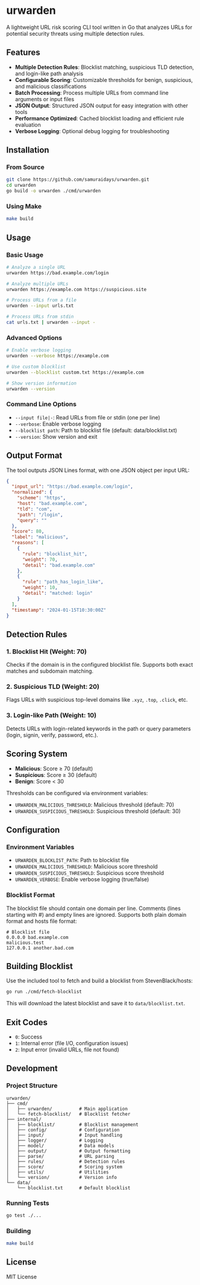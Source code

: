 # urwarden

A lightweight URL risk scoring CLI tool written in Go that analyzes URLs for potential security threats using multiple detection rules.

## Features

- **Multiple Detection Rules**: Blocklist matching, suspicious TLD detection, and login-like path analysis
- **Configurable Scoring**: Customizable thresholds for benign, suspicious, and malicious classifications
- **Batch Processing**: Process multiple URLs from command line arguments or input files
- **JSON Output**: Structured JSON output for easy integration with other tools
- **Performance Optimized**: Cached blocklist loading and efficient rule evaluation
- **Verbose Logging**: Optional debug logging for troubleshooting

## Installation

### From Source

```bash
git clone https://github.com/samuraidays/urwarden.git
cd urwarden
go build -o urwarden ./cmd/urwarden
```

### Using Make

```bash
make build
```

## Usage

### Basic Usage

```bash
# Analyze a single URL
urwarden https://bad.example.com/login

# Analyze multiple URLs
urwarden https://example.com https://suspicious.site

# Process URLs from a file
urwarden --input urls.txt

# Process URLs from stdin
cat urls.txt | urwarden --input -
```

### Advanced Options

```bash
# Enable verbose logging
urwarden --verbose https://example.com

# Use custom blocklist
urwarden --blocklist custom.txt https://example.com

# Show version information
urwarden --version
```

### Command Line Options

- `--input file|-`: Read URLs from file or stdin (one per line)
- `--verbose`: Enable verbose logging
- `--blocklist path`: Path to blocklist file (default: data/blocklist.txt)
- `--version`: Show version and exit

## Output Format

The tool outputs JSON Lines format, with one JSON object per input URL:

```json
{
  "input_url": "https://bad.example.com/login",
  "normalized": {
    "scheme": "https",
    "host": "bad.example.com",
    "tld": "com",
    "path": "/login",
    "query": ""
  },
  "score": 80,
  "label": "malicious",
  "reasons": [
    {
      "rule": "blocklist_hit",
      "weight": 70,
      "detail": "bad.example.com"
    },
    {
      "rule": "path_has_login_like",
      "weight": 10,
      "detail": "matched: login"
    }
  ],
  "timestamp": "2024-01-15T10:30:00Z"
}
```

## Detection Rules

### 1. Blocklist Hit (Weight: 70)
Checks if the domain is in the configured blocklist file. Supports both exact matches and subdomain matching.

### 2. Suspicious TLD (Weight: 20)
Flags URLs with suspicious top-level domains like `.xyz`, `.top`, `.click`, etc.

### 3. Login-like Path (Weight: 10)
Detects URLs with login-related keywords in the path or query parameters (login, signin, verify, password, etc.).

## Scoring System

- **Malicious**: Score ≥ 70 (default)
- **Suspicious**: Score ≥ 30 (default)
- **Benign**: Score < 30

Thresholds can be configured via environment variables:
- `URWARDEN_MALICIOUS_THRESHOLD`: Malicious threshold (default: 70)
- `URWARDEN_SUSPICIOUS_THRESHOLD`: Suspicious threshold (default: 30)

## Configuration

### Environment Variables

- `URWARDEN_BLOCKLIST_PATH`: Path to blocklist file
- `URWARDEN_MALICIOUS_THRESHOLD`: Malicious score threshold
- `URWARDEN_SUSPICIOUS_THRESHOLD`: Suspicious score threshold
- `URWARDEN_VERBOSE`: Enable verbose logging (true/false)

### Blocklist Format

The blocklist file should contain one domain per line. Comments (lines starting with #) and empty lines are ignored. Supports both plain domain format and hosts file format:

```text
# Blocklist file
0.0.0.0 bad.example.com
malicious.test
127.0.0.1 another.bad.com
```

## Building Blocklist

Use the included tool to fetch and build a blocklist from StevenBlack/hosts:

```bash
go run ./cmd/fetch-blocklist
```

This will download the latest blocklist and save it to `data/blocklist.txt`.

## Exit Codes

- `0`: Success
- `1`: Internal error (file I/O, configuration issues)
- `2`: Input error (invalid URLs, file not found)

## Development

### Project Structure

```text
urwarden/
├── cmd/
│   ├── urwarden/          # Main application
│   └── fetch-blocklist/   # Blocklist fetcher
├── internal/
│   ├── blocklist/         # Blocklist management
│   ├── config/            # Configuration
│   ├── input/             # Input handling
│   ├── logger/            # Logging
│   ├── model/             # Data models
│   ├── output/            # Output formatting
│   ├── parse/             # URL parsing
│   ├── rules/             # Detection rules
│   ├── score/             # Scoring system
│   ├── utils/             # Utilities
│   └── version/           # Version info
└── data/
    └── blocklist.txt      # Default blocklist
```

### Running Tests

```bash
go test ./...
```

### Building

```bash
make build
```

## License

MIT License
